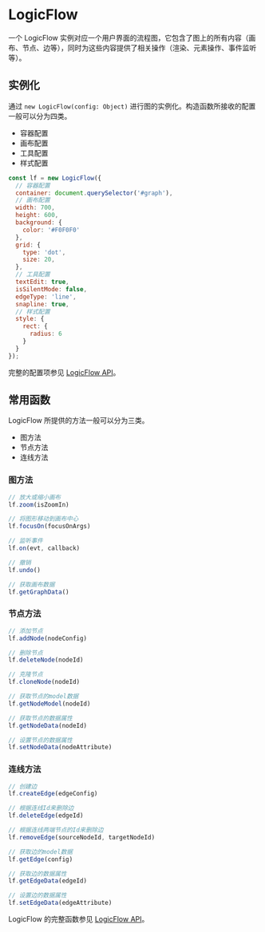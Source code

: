 # LogicFlow

一个 LogicFlow 实例对应一个用户界面的流程图，它包含了图上的所有内容（画布、节点、边等），同时为这些内容提供了相关操作（渲染、元素操作、事件监听等）。

## 实例化

通过 `new LogicFlow(config: Object)` 进行图的实例化。构造函数所接收的配置一般可以分为四类。

- 容器配置
- 画布配置
- 工具配置
- 样式配置

```js
const lf = new LogicFlow({
  // 容器配置
  container: document.querySelector('#graph'),
  // 画布配置
  width: 700,
  height: 600,
  background: {
    color: '#F0F0F0'
  },
  grid: {
    type: 'dot',
    size: 20,
  },
  // 工具配置
  textEdit: true,
  isSilentMode: false,
  edgeType: 'line',
  snapline: true,
  // 样式配置
  style: {
    rect: {
      radius: 6
    }
  }
});
```

完整的配置项参见 [LogicFlow API](/api/logicFlowApi.html#constructor)。

## 常用函数

LogicFlow 所提供的方法一般可以分为三类。

- 图方法
- 节点方法
- 连线方法

### 图方法

```js
// 放大或缩小画布
lf.zoom(isZoomIn)

// 将图形移动到画布中心
lf.focusOn(focusOnArgs)

// 监听事件
lf.on(evt, callback)

// 撤销
lf.undo()

// 获取画布数据
lf.getGraphData()
```

### 节点方法

```js
// 添加节点
lf.addNode(nodeConfig)

// 删除节点
lf.deleteNode(nodeId)

// 克隆节点
lf.cloneNode(nodeId)

// 获取节点的model数据
lf.getNodeModel(nodeId)

// 获取节点的数据属性
lf.getNodeData(nodeId)

// 设置节点的数据属性
lf.setNodeData(nodeAttribute)
```

### 连线方法

```js
// 创建边
lf.createEdge(edgeConfig)

// 根据连线Id来删除边
lf.deleteEdge(edgeId)

// 根据连线两端节点的Id来删除边
lf.removeEdge(sourceNodeId, targetNodeId)

// 获取边的model数据
lf.getEdge(config)

// 获取边的数据属性
lf.getEdgeData(edgeId)

// 设置边的数据属性
lf.setEdgeData(edgeAttribute)
```

LogicFlow 的完整函数参见 [LogicFlow API](/api/logicFlowApi.html)。
